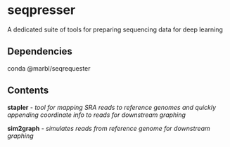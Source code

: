 # seqpresser
A dedicated suite of tools for preparing sequencing data for deep learning

## Dependencies

conda
@marbl/seqrequester

## Contents

**stapler** - *tool for mapping SRA reads to reference genomes and quickly appending coordinate info to reads for downstream graphing*

**sim2graph** - *simulates reads from reference genome for downstream graphing*
